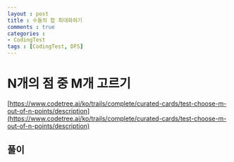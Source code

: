 ```yaml
---
layout : post
title : 수들의 합 최대화하기
comments : true
categories : 
- CodingTest
tags : [CodingTest, DFS]
---
```


# N개의 점 중 M개 고르기

[https://www.codetree.ai/ko/trails/complete/curated-cards/test-choose-m-out-of-n-points/description](https://www.codetree.ai/ko/trails/complete/curated-cards/test-choose-m-out-of-n-points/description)

## 풀이

```cpp

```